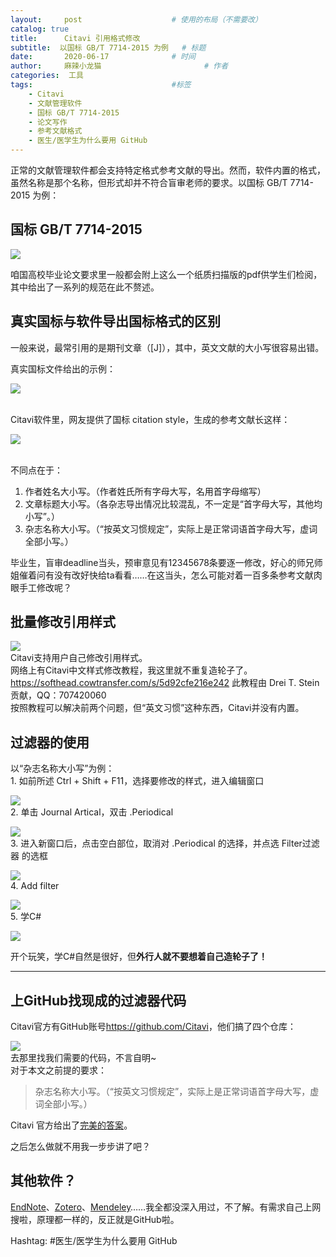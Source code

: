 ```yaml
---
layout:     post   				    # 使用的布局（不需要改）
catalog: true
title:      Citavi 引用格式修改
subtitle:  以国标 GB/T 7714-2015 为例   # 标题 
date:       2020-06-17				# 时间
author:     麻辣小龙猫 						# 作者
categories:  工具					
tags:								#标签
    - Citavi
    - 文献管理软件
    - 国标 GB/T 7714-2015
    - 论文写作
    - 参考文献格式
    - 医生/医学生为什么要用 GitHub
---
```


正常的文献管理软件都会支持特定格式参考文献的导出。然而，软件内置的格式，虽然名称是那个名称，但形式却并不符合盲审老师的要求。以国标 GB/T 7714-2015 为例：

<!-- more -->

## 国标 GB/T 7714-2015

![](https://naive.xjmaoyaoyao.monster/malaxiaolongmao/MLXLMblogPictures/master/images/image_20200616235918053273.png)

咱国高校毕业论文要求里一般都会附上这么一个纸质扫描版的pdf供学生们检阅，其中给出了一系列的规范在此不赘述。<br>

## 真实国标与软件导出国标格式的区别

一般来说，最常引用的是期刊文章（[J]），其中，英文文献的大小写很容易出错。<br>

真实国标文件给出的示例：<br>

![](https://naive.xjmaoyaoyao.monster/malaxiaolongmao/MLXLMblogPictures/master/images/image_20200617000726071796.png)

<br>
Citavi软件里，网友提供了国标 citation style，生成的参考文献长这样：<br>

![](https://naive.xjmaoyaoyao.monster/malaxiaolongmao/MLXLMblogPictures/master/images/image_20200617001728289287.png)

<br>
不同点在于：<br>

1. 作者姓名大小写。（作者姓氏所有字母大写，名用首字母缩写）
2. 文章标题大小写。（各杂志导出情况比较混乱，不一定是“首字母大写，其他均小写”。）
3. 杂志名称大小写。（“按英文习惯规定”，实际上是正常词语首字母大写，虚词全部小写。）

毕业生，盲审deadline当头，预审意见有12345678条要逐一修改，好心的师兄师姐催着问有没有改好快给ta看看……在这当头，怎么可能对着一百多条参考文献肉眼手工修改呢？

## 批量修改引用样式
![](https://naive.xjmaoyaoyao.monster/malaxiaolongmao/MLXLMblogPictures/master/images/image_20200617002825626288.png)
<br>
Citavi支持用户自己修改引用样式。<br>
网络上有Citavi中文样式修改教程，我这里就不重复造轮子了。
<https://softhead.cowtransfer.com/s/5d92cfe216e242>
此教程由 Drei T. Stein 贡献，QQ：707420060
<br>
按照教程可以解决前两个问题，但“英文习惯”这种东西，Citavi并没有内置。

## 过滤器的使用

以“杂志名称大小写”为例：<br>1. 如前所述 Ctrl + Shift + F11，选择要修改的样式，进入编辑窗口

![](https://naive.xjmaoyaoyao.monster/malaxiaolongmao/MLXLMblogPictures/master/images/image_20200617004150682095.png)
<br>2. 单击 Journal Artical，双击 .Periodical<br>

![](https://naive.xjmaoyaoyao.monster/malaxiaolongmao/MLXLMblogPictures/master/images/image_20200617005445580525.png)
<br>3. 进入新窗口后，点击空白部位，取消对 .Periodical 的选择，并点选 Filter过滤器 的选框<br>

![](https://naive.xjmaoyaoyao.monster/malaxiaolongmao/MLXLMblogPictures/master/images/image_20200617005700750780.png)
<br>4. Add filter<br>

![](https://naive.xjmaoyaoyao.monster/malaxiaolongmao/MLXLMblogPictures/master/images/image_20200617005902669235.png)
<br>5. 学C#<br>

![](https://naive.xjmaoyaoyao.monster/malaxiaolongmao/MLXLMblogPictures/master/images/image_20200617010420528065.png)
<br>

开个玩笑，学C#自然是很好，但**外行人就不要想着自己造轮子了！**

---

## 上GitHub找现成的过滤器代码
Citavi官方有GitHub账号<https://github.com/Citavi>，他们搞了四个仓库：<br>

![](https://naive.xjmaoyaoyao.monster/malaxiaolongmao/MLXLMblogPictures/master/images/image_20200617011037922548.png)
<br>
去那里找我们需要的代码，不言自明~<br>
对于本文之前提的要求：
>杂志名称大小写。（“按英文习惯规定”，实际上是正常词语首字母大写，虚词全部小写。）

Citavi 官方给出了[完美的答案](https://github.com/Citavi/C6-Citation-Style-Scripts/blob/master/Components/COT%20Other/COT007%20Capitalize%20first%20letter%20of%20simple%20text%20field%20elements/COT007_Capitalize_first_letter_of_simple_text_field_elements.cs)。
<br>

之后怎么做就不用我一步步讲了吧？

## 其他软件？
[EndNote](https://github.com/topics/endnote)、[Zotero](https://github.com/zotero)、[Mendeley](https://github.com/Mendeley)……我全都没深入用过，不了解。有需求自己上网搜啦，原理都一样的，反正就是GitHub啦。<br>

Hashtag: #医生/医学生为什么要用 GitHub